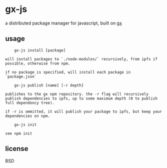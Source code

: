 # gx-js

a distributed package manager for javascript, built on [gx](https://github.com/whyrusleeping/gx)

## usage

        gx-js install [package]
    
    will install packages to `./node-modules/` recursively, from ipfs if possible, otherwise from npm.
    
    if no package is specified, will install each package in `package.json`
    
        gx-js publish [name] [-r depth]
    
    publishes to the gx npm repository. the -r flag will recursively publish dependencies to ipfs, up to some maximum depth (0 to publish full dependency tree).
    
    if -r is ommitted, it will publish your package to ipfs, but keep your dependencies on npm.
    
        gx-js init 

    see npm init

## license

BSD

